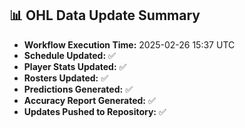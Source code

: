 ## 📊 OHL Data Update Summary
- **Workflow Execution Time:** 2025-02-26 15:37 UTC
- **Schedule Updated:** ✅
- **Player Stats Updated:** ✅
- **Rosters Updated:** ✅
- **Predictions Generated:** ✅
- **Accuracy Report Generated:** ✅
- **Updates Pushed to Repository:** ✅
